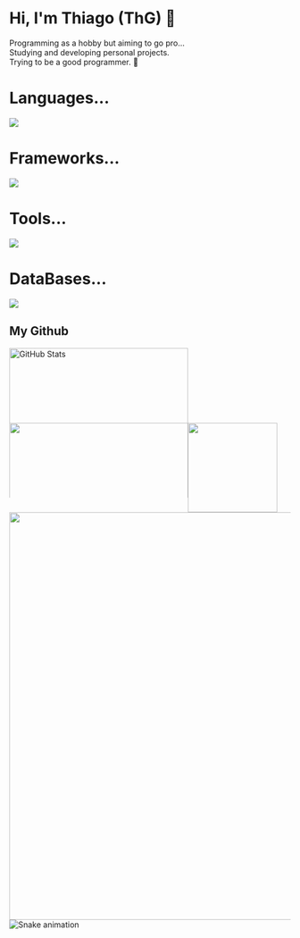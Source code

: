 # Hi, I'm Thiago (ThG) 🧩
<div>	
	Programming as a hobby but aiming to go pro... </br>
	Studying and developing personal projects. </br>
	Trying to be a good programmer. 🧃
</div>

# Languages...
<div>
  <a href='https://skillicons.dev'>
    <img src='https://skillicons.dev/icons?i=python,html,css,js,java'/>
  </a>
</div>

# Frameworks...
<div>
  <a href='https://skillicons.dev'>
    <img src='https://skillicons.dev/icons?i=django'/>
  </a>
</div>


# Tools...
<div>
  <a href='https://skillicons.dev'>
    <img src='https://skillicons.dev/icons?i=git,vscode,docker,aws'/> </br>
  </a>
</div>

# DataBases...
<div>
  <a href='https://skillicons.dev'>
    <img src='https://skillicons.dev/icons?i=mysql,mongodb'/>
  </a>
</div>

## My Github  
<div>
   <img 
	style="min-width: 134px; max-height: 134px;"
	width="320"
      alt="GitHub Stats" 
      src="https://github-readme-stats.vercel.app/api/top-langs/?username=ithiagodev&layout=compact&langs_count=20&theme=chartreuse-dark" 
    />
</div>
<div style="display: flex; flex-direction: column">
  <div style="display: flex; flex-direction: row;">
  	<a href="https://discord.com/users/584941534315675676">
	    <img
		style="min-width: 134px; max-height: 134px;"
		width="320"
	        src="https://lanyard.kyrie25.dev/api/584941534315675676?waveColor=58B200&bg=00000&gradient=46e55b-91e25d-d5e55e-f5c54e&animatedDecoration=true&hideNameplate=false&hideBadges=false&hideActivity=false&hideClan=true&imgStyle=square&hideStatus=false&hideDecoration=false&showDisplayName=false"
	     />
  	</a>
     <img
	style="min-width: 160px;"
	height="160"
        src="https://github-readme-streak-stats-eight.vercel.app/?user=ithiagodev&theme=chartreuse_dark&hide_border=true&date_format=M%20j%5B%2C%20Y%5D"
      />
   </div>
   <div style="display: flex; flex-direction: column">
      <img
	width="730"
        src="http://github-profile-summary-cards.vercel.app/api/cards/profile-details?username=ithiagodev&theme=chartreuse_dark"
      />
   </div
</div>

<img src="https://raw.githubusercontent.com/gitUser/gitrepo/output/snake.svg" alt="Snake animation" />
